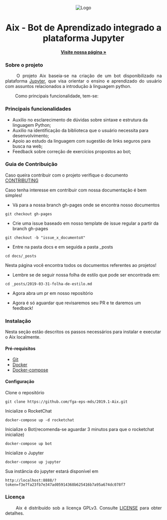 <p align="center">
  <img src="https://raw.githubusercontent.com/fga-eps-mds/2019.1-Aix/master/docs/assets/img/cabracinza.png" alt="Logo">
</p>

<h1 align="center"> Aix - Bot de Aprendizado integrado a plataforma Jupyter</h1>

  <p align="center">
    <a href="https://fga-eps-mds.github.io/2019.1-Aix"><strong>Visite nossa página &raquo;</strong></a>
    <br>
  </p>
</p>

### Sobre o projeto

<p align="justify"> &emsp;&emsp;
  O projeto Aix baseia-se na criação de um bot disponibilizado na plataforma <a href="https://jupyter.org" margin=50> Jupyter</a>, que visa orientar o ensino e aprendizado do usuário com assuntos relacionados a introdução à linguagem python.</p>

<p align="justify"> &emsp;&emsp;
  Como principais funcionalidade, tem-se:
</p>


### Principais funcionalidades

* Auxilio no esclarecimento de dúvidas sobre sintaxe e estrutura da linguagem Python;
* Auxilio na identificação da biblioteca que o usuário necessita para desenvolvimento;
* Apoio ao estudo da linguagem com sugestão de links seguros para busca na web;
* Feedback sobre correção de exercícios propostos ao bot;

### Guia de Contribuição
Caso queira contribuir com o projeto verifique o documento <a href="https://github.com/fga-eps-mds/2019.1-Aix/blob/master/docs/CODE_OF_CONDUCT.md" margin=50> CONTRIBUTING</a>

Caso tenha interesse em contribuir com nossa documentação é bem simples!

- Vá para a nossa branch gh-pages onde se encontra nosso documentos

```
git checkout gh-pages
```
- Crie uma issue baseado em nosso template de issue regular a partir da branch gh-pages

```
git checkout -b "issue_x_documentoX"
```

- Entre na pasta docs e em seguida a pasta _posts

```
cd docs/_posts
```
  Nesta página você encontra todos os documentos referentes ao projetos!

- Lembre se de seguir nossa folha de estilo que pode ser encontrada em:

```
cd _posts/2019-03-31-folha-de-estilo.md
```
- Agora abra um pr em nosso repositório

- Agora é só aguardar que revisaremos seu PR e te daremos um feedback!


### Instalação
  Nesta seção estão descritos os passos necessários para instalar e executar o Aix localmente.

#### Pré-requisitos
* [Git](https://git-scm.com/)
* [Docker](https://www.docker.com/get-docker)
* [Docker-compose](https://docs.docker.com/compose/install/#install-compose)

#### Configuração
  Clone o repositório
  ```
  git clone https://github.com/fga-eps-mds/2019.1-Aix.git
  ```
  Inicialize o RocketChat
  ```
  docker-compose up -d rocketchat
  ```
  Inicialize o Bot(recomenda-se aguardar 3 minutos para que o rocketchat inicialize)
  ```
  docker-compose up bot
  ```
  Inicialize o Jupyter
  ```
  docker-compose up jupyter
  ```
  Sua instância do jupyter estará disponível em 
  ```
  http://localhost:8888/?token=f3e7fa23fb7e347ad05914368b625416b7a95a674dc078f7
  ```

  
### Licença

<p align="justify">&emsp;&emsp; Aix é distribuído sob a licença GPLv3. Consulte <a href="https://github.com/fga-eps-mds/2019.1-Aix/blob/master/LICENSE">LICENSE</a> para obter detalhes.</p>
